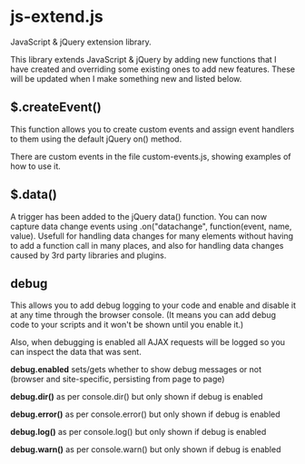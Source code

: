 js-extend.js
=

JavaScript & jQuery extension library.

This library extends JavaScript & jQuery by adding new functions that I have created and overriding some existing ones to add new features.  These will be updated when I make something new and listed below.


$.createEvent()
-
This function allows you to create custom events and assign event handlers to them using the default jQuery on() method.

There are custom events in the file custom-events.js, showing examples of how to use it.


$.data()
-
A trigger has been added to the jQuery data() function.  You can now capture data change events using .on("datachange", function(event, name, value).  Usefull for handling data changes for many elements without having to add a function call in many places, and also for handling data changes caused by 3rd party libraries and plugins.


debug
-
This allows you to add debug logging to your code and enable and disable it at any time through the browser console.  (It means you can add debug code to your scripts and it won't be shown until you enable it.)

Also, when debugging is enabled all AJAX requests will be logged so you can inspect the data that was sent.

**debug.enabled** sets/gets whether to show debug messages or not (browser and site-specific, persisting from page to page)

**debug.dir()** as per console.dir() but only shown if debug is enabled

**debug.error()** as per console.error() but only shown if debug is enabled

**debug.log()** as per console.log() but only shown if debug is enabled

**debug.warn()** as per console.warn() but only shown if debug is enabled
